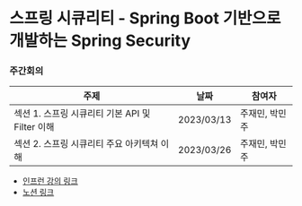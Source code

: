# 스프링 시큐리티 - Spring Boot 기반으로 개발하는 Spring Security

### 주간회의
|주제|날짜|참여자|
|---|---|---|
|섹션 1. 스프링 시큐리티 기본 API 및 Filter 이해|2023/03/13|주재민, 박민주|
|섹션 2. 스프링 시큐리티 주요 아키텍쳐 이해|2023/03/26|주재민, 박민주|

- [인프런 강의 링크](https://www.inflearn.com/course/%EC%BD%94%EC%96%B4-%EC%8A%A4%ED%94%84%EB%A7%81-%EC%8B%9C%ED%81%90%EB%A6%AC%ED%8B%B0/dashboard)
- [노션 링크]()
